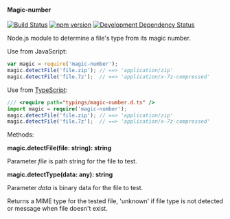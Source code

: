 #### Magic-number
[![Build Status](https://travis-ci.org/SnorpxyzArtists/node-magic-number.svg?branch=master)](https://travis-ci.org/SnorpxyzArtists/node-magic-number) [![npm version](https://badge.fury.io/js/magic-number.svg)](http://npmjs.org/package/magic-number) [![Development Dependency Status](https://david-dm.org/SnorpxyzArtists/node-magic-number/dev-status.png?theme=shields.io)](https://david-dm.org/SnorpxyzArtists/node-magic-number#info=devDependencies) 

Node.js module to determine a file's type from its magic number.

Use from JavaScript:

```js
var magic = require('magic-number');
magic.detectFile('file.zip'); // ==> 'application/zip'
magic.detectFile('file.7z');  // ==> 'application/x-7z-compressed'
```

Use from [TypeScript](http://www.typescriptlang.org):

```ts
/// <require path="typings/magic-number.d.ts" />
import magic = require('magic-number');
magic.detectFile('file.zip'); // ==> 'application/zip'
magic.detectFile('file.7z');  // ==> 'application/x-7z-compressed'
```

Methods:

**magic.detectFile(file: string): string**

Parameter *file* is path string for the file to test.

**magic.detectType(data: any): string**

Parameter *data* is binary data for the file to test.

Returns a MIME type for the tested file, 'unknown' if file type is not detected or
message when file doesn't exist.

